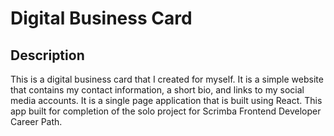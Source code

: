 # Digital Business Card

## Description

This is a digital business card that I created for myself. It is a simple website that contains my contact information, a short bio, and links to my social media accounts. It is a single page application that is built using React. This app built for completion of the solo project for Scrimba Frontend Developer Career Path.
